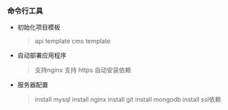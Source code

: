 ### 命令行工具
* 初始化项目模板
  > api template
  > cms template
* 自动部署应用程序
  > 支持nginx
  > 支持 https
  > 自动安装依赖
* 服务器配置
  > install mysql
  > install nginx
  > install git
  > install mongodb
  > install ssl依赖